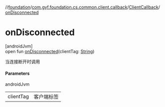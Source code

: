//[foundation](../../../index.md)/[com.gyf.foundation.cs.common.client.callback](../index.md)/[ClientCallback](index.md)/[onDisconnected](on-disconnected.md)

# onDisconnected

[androidJvm]\
open fun [onDisconnected](on-disconnected.md)(clientTag: [String](https://kotlinlang.org/api/core/kotlin-stdlib/kotlin/-string/index.html))

当连接断开时调用

#### Parameters

androidJvm

| | |
|---|---|
| clientTag | 客户端标签 |